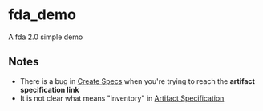 # fda_demo

A fda 2.0 simple demo

## Notes

- There is a bug in [Create Specs](http://furydocs.io/molida/0.0.9-docs/guide/#/from_fda1?id=create-specs) when you're trying to reach the **artifact specification link**
- It is not clear what means "inventory" in [Artifact Specification](http://furydocs.io/molida/0.0.9-docs/guide/#/artifacts?id=artifact-specifications)
